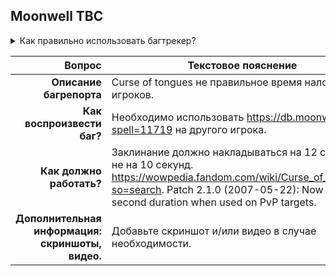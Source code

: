 Moonwell TBC
---
<details>
<summary> Как правильно использовать багтрекер?</summary>
  
Прежде чем сообщать о баге, пожалуйста, убедитесь, что о нем еще никто не сообщал.

Воспользуйтесь поисковой системой, чтобы узнать, имеется ли информация о баге. Если да, ожидайте исправления.

Убедитесь, что вы сообщаете действительно о баге. Используйте ссылки https://wowpedia.fandom.com  https://www.wowhead.com/

Записывайте видео или сделайте скриншот в игре, чтобы наглядно продемонстрировать баг и понять что работает некорректно.

Оформляйте свои багрепорты в соответствии с примером:
  
  **Описание багрепорта**
>  Curse of tongues не правильное время наложения на игроков.

**Как воспроизвести баг?**
> Необходимо использовать https://db.moonwell.su/?spell=11719 на другого игрока.

**Как должно работать?**
> Заклинание должно накладываться на 12 секунд, а не на 10 секунд.
 https://wowpedia.fandom.com/wiki/Curse_of_Tongues?so=search
 Patch 2.1.0 (2007-05-22): Now has a 12 second duration when used on PvP targets. 


**Дополнительная информация: скриншоты, видео.**
> Добавьте скриншот и/или видео в случае необходимости.

  
  </details>

| Вопрос | Текстовое пояснение |
|-----:|-----------|
|     **Описание багрепорта**| Curse of tongues не правильное время наложения на игроков.|
|     **Как воспроизвести баг?**| Необходимо использовать https://db.moonwell.su/?spell=11719 на другого игрока.   |
|     **Как должно работать?**| Заклинание должно накладываться на 12 секунд, а не на 10 секунд. https://wowpedia.fandom.com/wiki/Curse_of_Tongues?so=search. Patch 2.1.0 (2007-05-22): Now has a 12 second duration when used on PvP targets.      |
|     **Дополнительная информация: скриншоты, видео.**| Добавьте скриншот и/или видео в случае необходимости.     |
